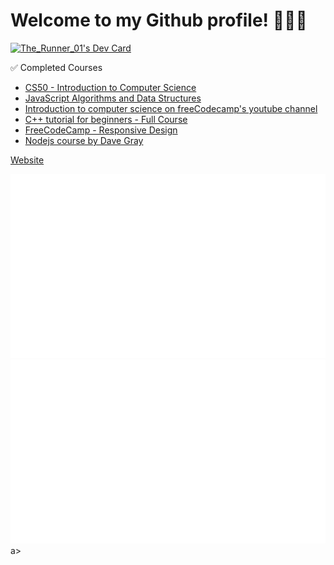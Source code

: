 # Welcome to my Github profile! 👋👋👋

<a href="https://app.daily.dev/RunnerDigital"><img src="https://api.daily.dev/devcards/623f17b602b94cb8b0f97d4e004af587.png?r=4wq" width="400" alt="The_Runner_01's Dev Card"/></a>
  
✅ Completed Courses
- [CS50 - Introduction to Computer Science](https://certificates.cs50.io/838bbaa3-e410-413f-b574-b173f0b5db44.pdf?size=letter)
- [JavaScript Algorithms and Data Structures](https://freecodecamp.org/certification/The_Runner_01/javascript-algorithms-and-data-structures)
- [Introduction to computer science on freeCodecamp's youtube channel](https://www.youtube.com/watch?v=zOjov-2OZ0E&t=1s&ab_channel=freeCodeCamp.org "Link to the course")
- [C++ tutorial for beginners - Full Course](https://www.youtube.com/watch?v=vLnPwxZdW4Y&ab_channel=freeCodeCamp.org "Link to the course")
- [FreeCodeCamp - Responsive Design](https://www.freecodecamp.org/certification/The_Runner_01/responsive-web-design)
- [Nodejs course by Dave Gray](https://www.youtube.com/watch?v=f2EqECiTBL8&t=22547s&ab_channel=DaveGray)

[Website](https://therunner.digital/)

<a href="#">
<img src="https://raw.githubusercontent.com/Chrd26/git-stats/master/generated/overview.svg#gh-dark-mode-only">
<img src="https://raw.githubusercontent.com/Chrd26/git-stats/master/generated/languages.svg#gh-dark-mode-only">
</a>a>

<!--
**Chrd26/Chrd26** is a ✨ _special_ ✨ repository because its `README.md` (this file) appears on your GitHub profile

Here are some ideas to get you started:

- 🔭 I’m currently working on ...
- 🌱 I’m currently learning ...
- 👯 I’m looking to collaborate on ...
- 🤔 I’m looking for help with ...
- 💬 Ask me about ...
- 📫 How to reach me: ...
- 😄 Pronouns: ...
- ⚡ Fun fact: ...
-->
